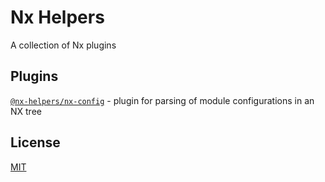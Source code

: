# Nx Helpers

A collection of Nx plugins

## Plugins

[`@nx-helpers/nx-config`](plugins/nx-config/README.md) - plugin for parsing of module configurations in an NX tree

## License

[MIT](https://choosealicense.com/licenses/mit/)
